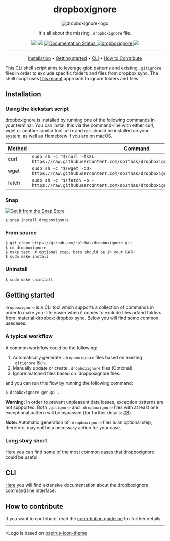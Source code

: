 <div align="center">
    <h1>dropboxignore</h1>
    <img src="https://raw.githubusercontent.com/sp1thas/dropboxignore/master/icons/128.png" alt="dropboxignore-logo">
    <p>It's all about the missing <code>.dropboxignore</code> file.</p>
    <img src="https://github.com/sp1thas/dropboxignore/workflows/Testing/badge.svg">
    <img src="https://github.com/sp1thas/dropboxignore/workflows/Shellcheck/badge.svg">
    <a href='https://dropboxignore.readthedocs.io/en/latest/?badge=latest'>
        <img src='https://readthedocs.org/projects/dropboxignore/badge/?version=latest' alt='Documentation Status' />
    </a>
    <a href="https://snapcraft.io/dropboxignore">
        <img alt="dropboxignore" src="https://snapcraft.io/dropboxignore/badge.svg" />
    </a>
    <img src="https://img.shields.io/badge/code%20style-google-%234285F4">

<hr>

[Installation](#installation) •
[Getting started](#getting-started) •
[CLI](#cli) • 
[How to Contribute](#how-to-contribute)

</div>


This CLI shell script aims to leverage glob patterns and existing `.gitignore` files in order to exclude specific 
folders and files from dropbox sync. The shell script uses 
[this recent](https://help.dropbox.com/files-folders/restore-delete/ignored-files) approach to ignore folders and files.

<div align="center">



</div>

## Installation

### Using the kickstart script

dropboxignore is installed by running one of the following commands in your terminal. You can install this via the command-line with either curl, wget or another similar tool. `attr` and `git` should be installed on your system, as well as Homebrew if you are on macOS.

| Method | Command                                                                                                       |
|--------|---------------------------------------------------------------------------------------------------------------|
| curl   | `sudo sh -c "$(curl -fsSL https://raw.githubusercontent.com/sp1thas/dropboxignore/master/utils/install.sh)"`  |
| wget   | `sudo sh -c "$(wget -qO- https://raw.githubusercontent.com/sp1thas/dropboxignore/master/utils/install.sh)"`   |
| fetch  | `sudo sh -c "$(fetch -o - https://raw.githubusercontent.com/sp1thas/dropboxignore/master/utils/install.sh)"`  |

### Snap

[![Get it from the Snap Store](https://snapcraft.io/static/images/badges/en/snap-store-white.svg)](https://snapcraft.io/dropboxignore)

```shell
$ snap install dropboxignore
```

### From source
```shell
$ git clone https://github.com/sp1thas/dropboxignore.git
$ cd dropboxignore
$ make test  # optional step, bats should be in your PATH
$ sudo make install
```

### Uninstall
```shell
$ sudo make uninstall
```

## Getting started

`dropboxignore` is a CLI tool which supports a collection of commands in order to make your life easier when it comes 
to exclude files or/and folders from :material-dropbox: dropbox sync. Below you will find some common usecases.

### A typical workflow

A common workflow could be the following:

 1. Automatically generate `.dropboxignore` files based on existing `.gitignore` files.
 2. Manually update or create `.dropboxignore` files (Optional).
 3. Ignore matched files based on .dropboxignore files.

and you can run this flow by running the following command:

```shell
$ dropboxignore genupi .
```

**Warning:** In order to prevent unpleasant data losses, exception patterns are not supported. Both `.gitignore` and 
`.dropboxignore` files with at least one exceptional pattern will be bypassed (for further details: 
[#3](https://github.com/sp1thas/dropboxignore/issues/3)).

**Note:** Automatic generation of `.dropboxignore` files is an optional step, therefore, may not be a necessary action 
for your case.

### Long story short

[Here](https://dropboxignore.simakis.me/en/latest/getting-started/#long-story-short) you can find some of the most common cases 
that dropboxignore could be useful.

## CLI

[Here](https://dropboxignore.simakis.me/en/latest/cli) you will find extensive documentation about the dropboxignore command line 
interface.

## How to contribute

If you want to contribute, read the [contribution guideline](https://dropboxignore.simakis.me/en/latest/contributing/) for 
further details.

---

*Logo is based on [papirus-icon-theme](https://github.com/PapirusDevelopmentTeam/papirus-icon-theme)
